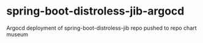 # spring-boot-distroless-jib-argocd
Argocd deployment of spring-boot-distroless-jib repo
pushed to repo chart museum
